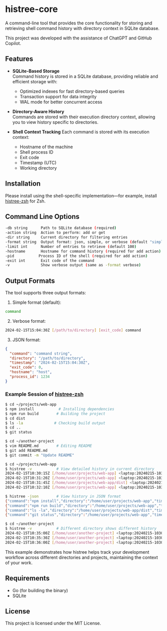 # histree-core

A command-line tool that provides the core functionality for storing and retrieving shell command history with directory context in SQLite database.

This project was developed with the assistance of ChatGPT and GitHub Copilot.

## Features

- **SQLite-Based Storage**  
  Command history is stored in a SQLite database, providing reliable and efficient storage with:
  - Optimized indexes for fast directory-based queries
  - Transaction support for data integrity
  - WAL mode for better concurrent access

- **Directory-Aware History**  
  Commands are stored with their execution directory context, allowing you to view history specific to directories.

- **Shell Context Tracking**
  Each command is stored with its execution context:
  - Hostname of the machine
  - Shell process ID
  - Exit code
  - Timestamp (UTC)
  - Working directory

## Installation

Please install using the shell-specific implementation—for example, install [histree-zsh](https://github.com/fuba/histree-zsh) for Zsh.

## Command Line Options

```sh
-db string      Path to SQLite database (required)
-action string  Action to perform: add or get
-dir string     Current directory for filtering entries
-format string  Output format: json, simple, or verbose (default "simple")
-limit int      Number of entries to retrieve (default 100)
-hostname       Hostname for command history (required for add action)
-pid           Process ID of the shell (required for add action)
-exit int       Exit code of the command
-v              Show verbose output (same as -format verbose)
```

## Output Formats

The tool supports three output formats:

1. Simple format (default):
```sh
command
```

2. Verbose format:
```sh
2024-02-15T15:04:30Z [/path/to/directory] [exit_code] command
```

3. JSON format:
```json
{
  "command": "command string",
  "directory": "/path/to/directory",
  "timestamp": "2024-02-15T15:04:30Z",
  "exit_code": 0,
  "hostname": "host",
  "process_id": 1234
}
```

### Example Session of [histree-zsh](https://github.com/fuba/histree-zsh) 

```sh
$ cd ~/projects/web-app
$ npm install           # Installing dependencies
$ npm run build        # Building the project
$ cd dist
$ ls -la              # Checking build output
$ cd ..
$ git status

$ cd ~/another-project
$ vim README.md        # Editing README
$ git add README.md
$ git commit -m "Update README"

$ cd ~/projects/web-app
$ histree -v           # View detailed history in current directory
2024-02-15T10:30:15Z [/home/user/projects/web-app] <laptop:20240215-103012:1234> npm install
2024-02-15T10:31:20Z [/home/user/projects/web-app] <laptop:20240215-103012:1234> npm run build
2024-02-15T10:31:45Z [/home/user/projects/web-app/dist] <laptop:20240215-103012:1234> ls -la
2024-02-15T10:32:10Z [/home/user/projects/web-app] <laptop:20240215-103012:1234> git status

$ histree -json        # View history in JSON format
{"command":"npm install","directory":"/home/user/projects/web-app","timestamp":"2024-02-15T10:30:15Z","session_label":"laptop:20240215-103012:1234"}
{"command":"npm run build","directory":"/home/user/projects/web-app","timestamp":"2024-02-15T10:31:20Z","session_label":"laptop:20240215-103012:1234"}
{"command":"ls -la","directory":"/home/user/projects/web-app/dist","timestamp":"2024-02-15T10:31:45Z","session_label":"laptop:20240215-103012:1234"}
{"command":"git status","directory":"/home/user/projects/web-app","timestamp":"2024-02-15T10:32:10Z","session_label":"laptop:20240215-103012:1234"}

$ cd ~/another-project
$ histree -v           # Different directory shows different history
2024-02-15T10:35:00Z [/home/user/another-project] <laptop:20240215-103012:1234> vim README.md
2024-02-15T10:35:30Z [/home/user/another-project] <laptop:20240215-103012:1234> git add README.md
2024-02-15T10:36:00Z [/home/user/another-project] <laptop:20240215-103012:1234> git commit -m "Update README"
```

This example demonstrates how histree helps track your development workflow across different directories and projects, maintaining the context of your work.

## Requirements

- Go (for building the binary)
- SQLite

## License

This project is licensed under the MIT License.
